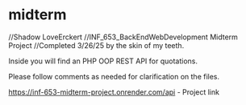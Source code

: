 # midterm
//Shadow LoveErckert
//INF_653_BackEndWebDevelopment Midterm Project
//Completed 3/26/25 by the skin of my teeth. 

Inside you will find an PHP OOP REST API for quotations.

Please follow comments as needed for clarification on the files.

https://inf-653-midterm-project.onrender.com/api - Project link 
